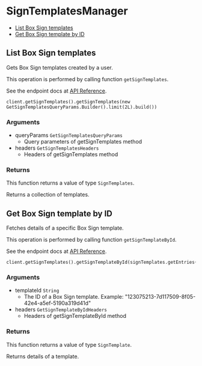 # SignTemplatesManager


- [List Box Sign templates](#list-box-sign-templates)
- [Get Box Sign template by ID](#get-box-sign-template-by-id)

## List Box Sign templates

Gets Box Sign templates created by a user.

This operation is performed by calling function `getSignTemplates`.

See the endpoint docs at
[API Reference](https://developer.box.com/reference/get-sign-templates/).

<!-- sample get_sign_templates -->
```
client.getSignTemplates().getSignTemplates(new GetSignTemplatesQueryParams.Builder().limit(2L).build())
```

### Arguments

- queryParams `GetSignTemplatesQueryParams`
  - Query parameters of getSignTemplates method
- headers `GetSignTemplatesHeaders`
  - Headers of getSignTemplates method


### Returns

This function returns a value of type `SignTemplates`.

Returns a collection of templates.


## Get Box Sign template by ID

Fetches details of a specific Box Sign template.

This operation is performed by calling function `getSignTemplateById`.

See the endpoint docs at
[API Reference](https://developer.box.com/reference/get-sign-templates-id/).

<!-- sample get_sign_templates_id -->
```
client.getSignTemplates().getSignTemplateById(signTemplates.getEntries().get(0).getId())
```

### Arguments

- templateId `String`
  - The ID of a Box Sign template. Example: "123075213-7d117509-8f05-42e4-a5ef-5190a319d41d"
- headers `GetSignTemplateByIdHeaders`
  - Headers of getSignTemplateById method


### Returns

This function returns a value of type `SignTemplate`.

Returns details of a template.


